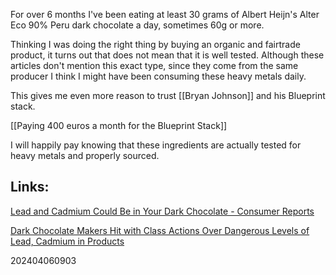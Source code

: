 
For over 6 months I've been eating at least 30 grams of Albert Heijn's Alter Eco 90% Peru dark chocolate a day, sometimes 60g or more.

Thinking I was doing the right thing by buying an organic and fairtrade product, it turns out that does not mean that it is well tested. Although these articles don't mention this exact type, since they come from the same producer I think I might have been consuming these heavy metals daily.

This gives me even more reason to trust [[Bryan Johnson]] and his Blueprint stack.

[[Paying 400 euros a month for the Blueprint Stack]]

I will happily pay knowing that these ingredients are actually tested for heavy metals and properly sourced.

## Links:

[Lead and Cadmium Could Be in Your Dark Chocolate - Consumer Reports](https://www.consumerreports.org/health/food-safety/lead-and-cadmium-in-dark-chocolate-a8480295550/)

[Dark Chocolate Makers Hit with Class Actions Over Dangerous Levels of Lead, Cadmium in Products](https://www.classaction.org/news/dark-chocolate-makers-hit-with-class-actions-over-dangerous-levels-of-lead-cadmium-in-products)

202404060903
